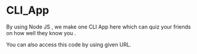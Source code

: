 # CLI_App
By using Node JS , we make one CLI App here which can quiz your friends on how well they know you .

You can also access this code by using given URL.
